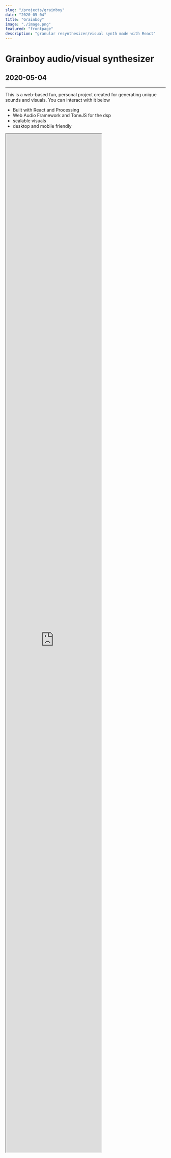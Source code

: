 ```yaml
---
slug: "/projects/grainboy"
date: "2020-05-04"
title: "Grainboy"
image: "./image.png"
featured: "frontpage"
description: "granular resynthesizer/visual synth made with React"
---
```


<x-container>  
       <h1>Grainboy audio/visual synthesizer</h1>
          <h2>2020-05-04</h2>
<hr/>

This is a web-based fun, personal project created for generating unique sounds and visuals. You can interact with it below

- Built with React and Processing
- Web Audio Framework and ToneJS for the dsp
- scalable visuals
- desktop and mobile friendly
 


</x-container>


<iframe 
    src="https://grainboy.netlify.app/"
    scrolling="no"
    class="w-full pb-24" 
    style="height: 80vh; margin-bottom: 80px;" 
>

<x-spacer/>